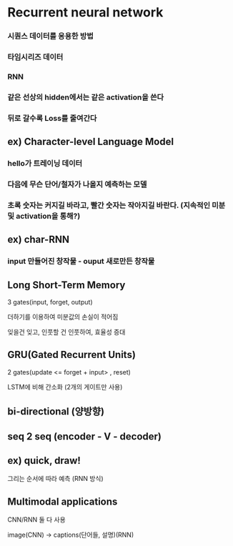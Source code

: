 # Recurrent neural network

### 시퀀스 데이터를 응용한 방법

### 타임시리즈 데이터

### RNN

### 같은 선상의 hidden에서는 같은 activation을 쓴다



### 뒤로 갈수록 Loss를 줄여간다





## ex) Character-level Language Model

### hello가 트레이닝 데이터

### 다음에 무슨 단어/철자가 나올지 예측하는 모델

### 초록 숫자는 커지길 바라고, 빨간 숫자는 작아지길 바란다. (지속적인 미분 및 activation을 통해?)



## ex) char-RNN

### input 만들어진 창작물 - ouput 새로만든 창작물



## Long Short-Term Memory

3 gates(input, forget, output)

더하기를 이용하여 미분값의 손실이 적어짐

잊을건 잊고, 인풋할 건 인풋하여, 효율성 증대

##  GRU(Gated Recurrent Units) 

2 gates(update <= forget + input> , reset)

LSTM에 비해 간소화 (2개의 게이트만 사용) 



## bi-directional (양방향)

## seq 2 seq (encoder - V - decoder)

 

## ex) quick, draw! 

그리는 순서에 따라 예측 (RNN 방식)  



## Multimodal applications

CNN/RNN 둘 다 사용

image(CNN) -> captions(단어들, 설명)(RNN)